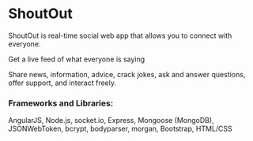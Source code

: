 # ShoutOut

ShoutOut is real-time social web app that allows you to connect with everyone.

Get a live feed of what everyone is saying

Share news, information, advice, crack jokes, ask and answer questions, offer support, and interact freely.

### Frameworks and Libraries: ###

AngularJS, Node.js, socket.io, Express, Mongoose (MongoDB), JSONWebToken, bcrypt, bodyparser, morgan, Bootstrap, HTML/CSS
